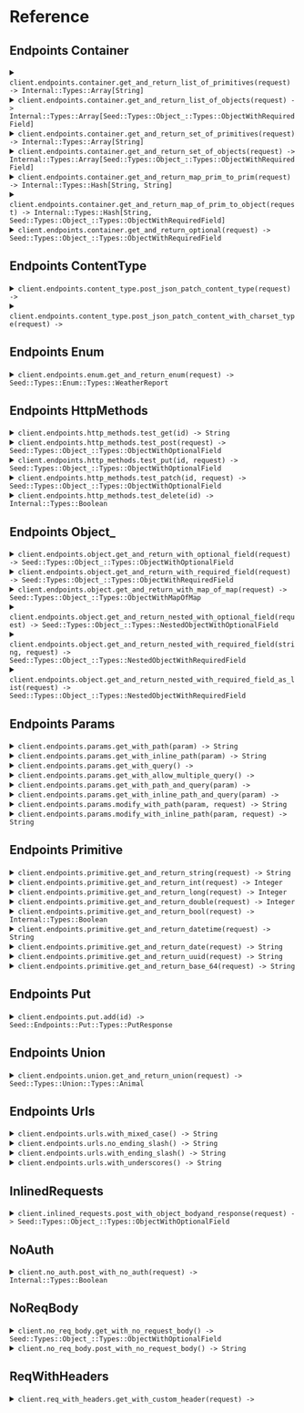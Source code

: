 # Reference
## Endpoints Container
<details><summary><code>client.endpoints.container.get_and_return_list_of_primitives(request) -> Internal::Types::Array[String]</code></summary>
<dl>
<dd>

#### 🔌 Usage

<dl>
<dd>

<dl>
<dd>

```ruby
client.endpoints.container.get_and_return_list_of_primitives();
```
</dd>
</dl>
</dd>
</dl>

#### ⚙️ Parameters

<dl>
<dd>

<dl>
<dd>

**request:** `Internal::Types::Array[String]` 
    
</dd>
</dl>
</dd>
</dl>


</dd>
</dl>
</details>

<details><summary><code>client.endpoints.container.get_and_return_list_of_objects(request) -> Internal::Types::Array[Seed::Types::Object_::Types::ObjectWithRequiredField]</code></summary>
<dl>
<dd>

#### 🔌 Usage

<dl>
<dd>

<dl>
<dd>

```ruby
client.endpoints.container.get_and_return_list_of_objects();
```
</dd>
</dl>
</dd>
</dl>

#### ⚙️ Parameters

<dl>
<dd>

<dl>
<dd>

**request:** `Internal::Types::Array[Seed::Types::Object_::Types::ObjectWithRequiredField]` 
    
</dd>
</dl>
</dd>
</dl>


</dd>
</dl>
</details>

<details><summary><code>client.endpoints.container.get_and_return_set_of_primitives(request) -> Internal::Types::Array[String]</code></summary>
<dl>
<dd>

#### 🔌 Usage

<dl>
<dd>

<dl>
<dd>

```ruby
client.endpoints.container.get_and_return_set_of_primitives();
```
</dd>
</dl>
</dd>
</dl>

#### ⚙️ Parameters

<dl>
<dd>

<dl>
<dd>

**request:** `Internal::Types::Array[String]` 
    
</dd>
</dl>
</dd>
</dl>


</dd>
</dl>
</details>

<details><summary><code>client.endpoints.container.get_and_return_set_of_objects(request) -> Internal::Types::Array[Seed::Types::Object_::Types::ObjectWithRequiredField]</code></summary>
<dl>
<dd>

#### 🔌 Usage

<dl>
<dd>

<dl>
<dd>

```ruby
client.endpoints.container.get_and_return_set_of_objects();
```
</dd>
</dl>
</dd>
</dl>

#### ⚙️ Parameters

<dl>
<dd>

<dl>
<dd>

**request:** `Internal::Types::Array[Seed::Types::Object_::Types::ObjectWithRequiredField]` 
    
</dd>
</dl>
</dd>
</dl>


</dd>
</dl>
</details>

<details><summary><code>client.endpoints.container.get_and_return_map_prim_to_prim(request) -> Internal::Types::Hash[String, String]</code></summary>
<dl>
<dd>

#### 🔌 Usage

<dl>
<dd>

<dl>
<dd>

```ruby
client.endpoints.container.get_and_return_map_prim_to_prim({
  string:'string'
});
```
</dd>
</dl>
</dd>
</dl>

#### ⚙️ Parameters

<dl>
<dd>

<dl>
<dd>

**request:** `Internal::Types::Hash[String, String]` 
    
</dd>
</dl>
</dd>
</dl>


</dd>
</dl>
</details>

<details><summary><code>client.endpoints.container.get_and_return_map_of_prim_to_object(request) -> Internal::Types::Hash[String, Seed::Types::Object_::Types::ObjectWithRequiredField]</code></summary>
<dl>
<dd>

#### 🔌 Usage

<dl>
<dd>

<dl>
<dd>

```ruby
client.endpoints.container.get_and_return_map_of_prim_to_object({
  string:{
    string:'string'
  }
});
```
</dd>
</dl>
</dd>
</dl>

#### ⚙️ Parameters

<dl>
<dd>

<dl>
<dd>

**request:** `Internal::Types::Hash[String, Seed::Types::Object_::Types::ObjectWithRequiredField]` 
    
</dd>
</dl>
</dd>
</dl>


</dd>
</dl>
</details>

<details><summary><code>client.endpoints.container.get_and_return_optional(request) -> Seed::Types::Object_::Types::ObjectWithRequiredField</code></summary>
<dl>
<dd>

#### 🔌 Usage

<dl>
<dd>

<dl>
<dd>

```ruby
client.endpoints.container.get_and_return_optional({
  string:'string'
});
```
</dd>
</dl>
</dd>
</dl>

#### ⚙️ Parameters

<dl>
<dd>

<dl>
<dd>

**request:** `Seed::Types::Object_::Types::ObjectWithRequiredField` 
    
</dd>
</dl>
</dd>
</dl>


</dd>
</dl>
</details>

## Endpoints ContentType
<details><summary><code>client.endpoints.content_type.post_json_patch_content_type(request) -> </code></summary>
<dl>
<dd>

#### 🔌 Usage

<dl>
<dd>

<dl>
<dd>

```ruby
client.endpoints.content_type.post_json_patch_content_type({
  string:'string',
  integer:1,
  long:1000000,
  double:1.1,
  bool:true,
  datetime:'2024-01-15T09:30:00Z',
  date:'2023-01-15',
  uuid:'d5e9c84f-c2b2-4bf4-b4b0-7ffd7a9ffc32',
  base64:'SGVsbG8gd29ybGQh',
  list:['list', 'list'],
  set:Set.new(['set']),
  map:{
    1:'map'
  },
  bigint:'1000000'
});
```
</dd>
</dl>
</dd>
</dl>

#### ⚙️ Parameters

<dl>
<dd>

<dl>
<dd>

**request:** `Seed::Types::Object_::Types::ObjectWithOptionalField` 
    
</dd>
</dl>
</dd>
</dl>


</dd>
</dl>
</details>

<details><summary><code>client.endpoints.content_type.post_json_patch_content_with_charset_type(request) -> </code></summary>
<dl>
<dd>

#### 🔌 Usage

<dl>
<dd>

<dl>
<dd>

```ruby
client.endpoints.content_type.post_json_patch_content_with_charset_type({
  string:'string',
  integer:1,
  long:1000000,
  double:1.1,
  bool:true,
  datetime:'2024-01-15T09:30:00Z',
  date:'2023-01-15',
  uuid:'d5e9c84f-c2b2-4bf4-b4b0-7ffd7a9ffc32',
  base64:'SGVsbG8gd29ybGQh',
  list:['list', 'list'],
  set:Set.new(['set']),
  map:{
    1:'map'
  },
  bigint:'1000000'
});
```
</dd>
</dl>
</dd>
</dl>

#### ⚙️ Parameters

<dl>
<dd>

<dl>
<dd>

**request:** `Seed::Types::Object_::Types::ObjectWithOptionalField` 
    
</dd>
</dl>
</dd>
</dl>


</dd>
</dl>
</details>

## Endpoints Enum
<details><summary><code>client.endpoints.enum.get_and_return_enum(request) -> Seed::Types::Enum::Types::WeatherReport</code></summary>
<dl>
<dd>

#### 🔌 Usage

<dl>
<dd>

<dl>
<dd>

```ruby
client.endpoints.enum.get_and_return_enum();
```
</dd>
</dl>
</dd>
</dl>

#### ⚙️ Parameters

<dl>
<dd>

<dl>
<dd>

**request:** `Seed::Types::Enum::Types::WeatherReport` 
    
</dd>
</dl>
</dd>
</dl>


</dd>
</dl>
</details>

## Endpoints HttpMethods
<details><summary><code>client.endpoints.http_methods.test_get(id) -> String</code></summary>
<dl>
<dd>

#### 🔌 Usage

<dl>
<dd>

<dl>
<dd>

```ruby
client.endpoints.http_methods.test_get();
```
</dd>
</dl>
</dd>
</dl>

#### ⚙️ Parameters

<dl>
<dd>

<dl>
<dd>

**id:** `String` 
    
</dd>
</dl>
</dd>
</dl>


</dd>
</dl>
</details>

<details><summary><code>client.endpoints.http_methods.test_post(request) -> Seed::Types::Object_::Types::ObjectWithOptionalField</code></summary>
<dl>
<dd>

#### 🔌 Usage

<dl>
<dd>

<dl>
<dd>

```ruby
client.endpoints.http_methods.test_post({
  string:'string'
});
```
</dd>
</dl>
</dd>
</dl>

#### ⚙️ Parameters

<dl>
<dd>

<dl>
<dd>

**request:** `Seed::Types::Object_::Types::ObjectWithRequiredField` 
    
</dd>
</dl>
</dd>
</dl>


</dd>
</dl>
</details>

<details><summary><code>client.endpoints.http_methods.test_put(id, request) -> Seed::Types::Object_::Types::ObjectWithOptionalField</code></summary>
<dl>
<dd>

#### 🔌 Usage

<dl>
<dd>

<dl>
<dd>

```ruby
client.endpoints.http_methods.test_put({
  string:'string'
});
```
</dd>
</dl>
</dd>
</dl>

#### ⚙️ Parameters

<dl>
<dd>

<dl>
<dd>

**id:** `String` 
    
</dd>
</dl>

<dl>
<dd>

**request:** `Seed::Types::Object_::Types::ObjectWithRequiredField` 
    
</dd>
</dl>
</dd>
</dl>


</dd>
</dl>
</details>

<details><summary><code>client.endpoints.http_methods.test_patch(id, request) -> Seed::Types::Object_::Types::ObjectWithOptionalField</code></summary>
<dl>
<dd>

#### 🔌 Usage

<dl>
<dd>

<dl>
<dd>

```ruby
client.endpoints.http_methods.test_patch({
  string:'string',
  integer:1,
  long:1000000,
  double:1.1,
  bool:true,
  datetime:'2024-01-15T09:30:00Z',
  date:'2023-01-15',
  uuid:'d5e9c84f-c2b2-4bf4-b4b0-7ffd7a9ffc32',
  base64:'SGVsbG8gd29ybGQh',
  list:['list', 'list'],
  set:Set.new(['set']),
  map:{
    1:'map'
  },
  bigint:'1000000'
});
```
</dd>
</dl>
</dd>
</dl>

#### ⚙️ Parameters

<dl>
<dd>

<dl>
<dd>

**id:** `String` 
    
</dd>
</dl>

<dl>
<dd>

**request:** `Seed::Types::Object_::Types::ObjectWithOptionalField` 
    
</dd>
</dl>
</dd>
</dl>


</dd>
</dl>
</details>

<details><summary><code>client.endpoints.http_methods.test_delete(id) -> Internal::Types::Boolean</code></summary>
<dl>
<dd>

#### 🔌 Usage

<dl>
<dd>

<dl>
<dd>

```ruby
client.endpoints.http_methods.test_delete();
```
</dd>
</dl>
</dd>
</dl>

#### ⚙️ Parameters

<dl>
<dd>

<dl>
<dd>

**id:** `String` 
    
</dd>
</dl>
</dd>
</dl>


</dd>
</dl>
</details>

## Endpoints Object_
<details><summary><code>client.endpoints.object.get_and_return_with_optional_field(request) -> Seed::Types::Object_::Types::ObjectWithOptionalField</code></summary>
<dl>
<dd>

#### 🔌 Usage

<dl>
<dd>

<dl>
<dd>

```ruby
client.endpoints.object.get_and_return_with_optional_field({
  string:'string',
  integer:1,
  long:1000000,
  double:1.1,
  bool:true,
  datetime:'2024-01-15T09:30:00Z',
  date:'2023-01-15',
  uuid:'d5e9c84f-c2b2-4bf4-b4b0-7ffd7a9ffc32',
  base64:'SGVsbG8gd29ybGQh',
  list:['list', 'list'],
  set:Set.new(['set']),
  map:{
    1:'map'
  },
  bigint:'1000000'
});
```
</dd>
</dl>
</dd>
</dl>

#### ⚙️ Parameters

<dl>
<dd>

<dl>
<dd>

**request:** `Seed::Types::Object_::Types::ObjectWithOptionalField` 
    
</dd>
</dl>
</dd>
</dl>


</dd>
</dl>
</details>

<details><summary><code>client.endpoints.object.get_and_return_with_required_field(request) -> Seed::Types::Object_::Types::ObjectWithRequiredField</code></summary>
<dl>
<dd>

#### 🔌 Usage

<dl>
<dd>

<dl>
<dd>

```ruby
client.endpoints.object.get_and_return_with_required_field({
  string:'string'
});
```
</dd>
</dl>
</dd>
</dl>

#### ⚙️ Parameters

<dl>
<dd>

<dl>
<dd>

**request:** `Seed::Types::Object_::Types::ObjectWithRequiredField` 
    
</dd>
</dl>
</dd>
</dl>


</dd>
</dl>
</details>

<details><summary><code>client.endpoints.object.get_and_return_with_map_of_map(request) -> Seed::Types::Object_::Types::ObjectWithMapOfMap</code></summary>
<dl>
<dd>

#### 🔌 Usage

<dl>
<dd>

<dl>
<dd>

```ruby
client.endpoints.object.get_and_return_with_map_of_map({
  map:{
    map:{
      map:'map'
    }
  }
});
```
</dd>
</dl>
</dd>
</dl>

#### ⚙️ Parameters

<dl>
<dd>

<dl>
<dd>

**request:** `Seed::Types::Object_::Types::ObjectWithMapOfMap` 
    
</dd>
</dl>
</dd>
</dl>


</dd>
</dl>
</details>

<details><summary><code>client.endpoints.object.get_and_return_nested_with_optional_field(request) -> Seed::Types::Object_::Types::NestedObjectWithOptionalField</code></summary>
<dl>
<dd>

#### 🔌 Usage

<dl>
<dd>

<dl>
<dd>

```ruby
client.endpoints.object.get_and_return_nested_with_optional_field({
  string:'string',
  NestedObject:{
    string:'string',
    integer:1,
    long:1000000,
    double:1.1,
    bool:true,
    datetime:'2024-01-15T09:30:00Z',
    date:'2023-01-15',
    uuid:'d5e9c84f-c2b2-4bf4-b4b0-7ffd7a9ffc32',
    base64:'SGVsbG8gd29ybGQh',
    list:['list', 'list'],
    set:Set.new(['set']),
    map:{
      1:'map'
    },
    bigint:'1000000'
  }
});
```
</dd>
</dl>
</dd>
</dl>

#### ⚙️ Parameters

<dl>
<dd>

<dl>
<dd>

**request:** `Seed::Types::Object_::Types::NestedObjectWithOptionalField` 
    
</dd>
</dl>
</dd>
</dl>


</dd>
</dl>
</details>

<details><summary><code>client.endpoints.object.get_and_return_nested_with_required_field(string, request) -> Seed::Types::Object_::Types::NestedObjectWithRequiredField</code></summary>
<dl>
<dd>

#### 🔌 Usage

<dl>
<dd>

<dl>
<dd>

```ruby
client.endpoints.object.get_and_return_nested_with_required_field({
  string:'string',
  NestedObject:{
    string:'string',
    integer:1,
    long:1000000,
    double:1.1,
    bool:true,
    datetime:'2024-01-15T09:30:00Z',
    date:'2023-01-15',
    uuid:'d5e9c84f-c2b2-4bf4-b4b0-7ffd7a9ffc32',
    base64:'SGVsbG8gd29ybGQh',
    list:['list', 'list'],
    set:Set.new(['set']),
    map:{
      1:'map'
    },
    bigint:'1000000'
  }
});
```
</dd>
</dl>
</dd>
</dl>

#### ⚙️ Parameters

<dl>
<dd>

<dl>
<dd>

**string:** `String` 
    
</dd>
</dl>

<dl>
<dd>

**request:** `Seed::Types::Object_::Types::NestedObjectWithRequiredField` 
    
</dd>
</dl>
</dd>
</dl>


</dd>
</dl>
</details>

<details><summary><code>client.endpoints.object.get_and_return_nested_with_required_field_as_list(request) -> Seed::Types::Object_::Types::NestedObjectWithRequiredField</code></summary>
<dl>
<dd>

#### 🔌 Usage

<dl>
<dd>

<dl>
<dd>

```ruby
client.endpoints.object.get_and_return_nested_with_required_field_as_list();
```
</dd>
</dl>
</dd>
</dl>

#### ⚙️ Parameters

<dl>
<dd>

<dl>
<dd>

**request:** `Internal::Types::Array[Seed::Types::Object_::Types::NestedObjectWithRequiredField]` 
    
</dd>
</dl>
</dd>
</dl>


</dd>
</dl>
</details>

## Endpoints Params
<details><summary><code>client.endpoints.params.get_with_path(param) -> String</code></summary>
<dl>
<dd>

#### 📝 Description

<dl>
<dd>

<dl>
<dd>

GET with path param
</dd>
</dl>
</dd>
</dl>

#### 🔌 Usage

<dl>
<dd>

<dl>
<dd>

```ruby
client.endpoints.params.get_with_path();
```
</dd>
</dl>
</dd>
</dl>

#### ⚙️ Parameters

<dl>
<dd>

<dl>
<dd>

**param:** `String` 
    
</dd>
</dl>
</dd>
</dl>


</dd>
</dl>
</details>

<details><summary><code>client.endpoints.params.get_with_inline_path(param) -> String</code></summary>
<dl>
<dd>

#### 📝 Description

<dl>
<dd>

<dl>
<dd>

GET with path param
</dd>
</dl>
</dd>
</dl>

#### 🔌 Usage

<dl>
<dd>

<dl>
<dd>

```ruby
client.endpoints.params.get_with_path();
```
</dd>
</dl>
</dd>
</dl>

#### ⚙️ Parameters

<dl>
<dd>

<dl>
<dd>

**param:** `String` 
    
</dd>
</dl>
</dd>
</dl>


</dd>
</dl>
</details>

<details><summary><code>client.endpoints.params.get_with_query() -> </code></summary>
<dl>
<dd>

#### 📝 Description

<dl>
<dd>

<dl>
<dd>

GET with query param
</dd>
</dl>
</dd>
</dl>

#### 🔌 Usage

<dl>
<dd>

<dl>
<dd>

```ruby
client.endpoints.params.get_with_query({
  query:'query',
  number:1
});
```
</dd>
</dl>
</dd>
</dl>

#### ⚙️ Parameters

<dl>
<dd>

<dl>
<dd>

**query:** `String` 
    
</dd>
</dl>

<dl>
<dd>

**number:** `Integer` 
    
</dd>
</dl>
</dd>
</dl>


</dd>
</dl>
</details>

<details><summary><code>client.endpoints.params.get_with_allow_multiple_query() -> </code></summary>
<dl>
<dd>

#### 📝 Description

<dl>
<dd>

<dl>
<dd>

GET with multiple of same query param
</dd>
</dl>
</dd>
</dl>

#### 🔌 Usage

<dl>
<dd>

<dl>
<dd>

```ruby
client.endpoints.params.get_with_query({
  query:'query',
  number:1
});
```
</dd>
</dl>
</dd>
</dl>

#### ⚙️ Parameters

<dl>
<dd>

<dl>
<dd>

**query:** `String` 
    
</dd>
</dl>

<dl>
<dd>

**number:** `Integer` 
    
</dd>
</dl>
</dd>
</dl>


</dd>
</dl>
</details>

<details><summary><code>client.endpoints.params.get_with_path_and_query(param) -> </code></summary>
<dl>
<dd>

#### 📝 Description

<dl>
<dd>

<dl>
<dd>

GET with path and query params
</dd>
</dl>
</dd>
</dl>

#### 🔌 Usage

<dl>
<dd>

<dl>
<dd>

```ruby
client.endpoints.params.get_with_path_and_query({
  param:'param',
  query:'query'
});
```
</dd>
</dl>
</dd>
</dl>

#### ⚙️ Parameters

<dl>
<dd>

<dl>
<dd>

**param:** `String` 
    
</dd>
</dl>

<dl>
<dd>

**query:** `String` 
    
</dd>
</dl>
</dd>
</dl>


</dd>
</dl>
</details>

<details><summary><code>client.endpoints.params.get_with_inline_path_and_query(param) -> </code></summary>
<dl>
<dd>

#### 📝 Description

<dl>
<dd>

<dl>
<dd>

GET with path and query params
</dd>
</dl>
</dd>
</dl>

#### 🔌 Usage

<dl>
<dd>

<dl>
<dd>

```ruby
client.endpoints.params.get_with_path_and_query({
  param:'param',
  query:'query'
});
```
</dd>
</dl>
</dd>
</dl>

#### ⚙️ Parameters

<dl>
<dd>

<dl>
<dd>

**param:** `String` 
    
</dd>
</dl>

<dl>
<dd>

**query:** `String` 
    
</dd>
</dl>
</dd>
</dl>


</dd>
</dl>
</details>

<details><summary><code>client.endpoints.params.modify_with_path(param, request) -> String</code></summary>
<dl>
<dd>

#### 📝 Description

<dl>
<dd>

<dl>
<dd>

PUT to update with path param
</dd>
</dl>
</dd>
</dl>

#### 🔌 Usage

<dl>
<dd>

<dl>
<dd>

```ruby
client.endpoints.params.modify_with_inline_path({
  param:'param'
});
```
</dd>
</dl>
</dd>
</dl>

#### ⚙️ Parameters

<dl>
<dd>

<dl>
<dd>

**param:** `String` 
    
</dd>
</dl>

<dl>
<dd>

**request:** `String` 
    
</dd>
</dl>
</dd>
</dl>


</dd>
</dl>
</details>

<details><summary><code>client.endpoints.params.modify_with_inline_path(param, request) -> String</code></summary>
<dl>
<dd>

#### 📝 Description

<dl>
<dd>

<dl>
<dd>

PUT to update with path param
</dd>
</dl>
</dd>
</dl>

#### 🔌 Usage

<dl>
<dd>

<dl>
<dd>

```ruby
client.endpoints.params.modify_with_inline_path({
  param:'param'
});
```
</dd>
</dl>
</dd>
</dl>

#### ⚙️ Parameters

<dl>
<dd>

<dl>
<dd>

**param:** `String` 
    
</dd>
</dl>

<dl>
<dd>

**request:** `String` 
    
</dd>
</dl>
</dd>
</dl>


</dd>
</dl>
</details>

## Endpoints Primitive
<details><summary><code>client.endpoints.primitive.get_and_return_string(request) -> String</code></summary>
<dl>
<dd>

#### 🔌 Usage

<dl>
<dd>

<dl>
<dd>

```ruby
client.endpoints.primitive.get_and_return_string();
```
</dd>
</dl>
</dd>
</dl>

#### ⚙️ Parameters

<dl>
<dd>

<dl>
<dd>

**request:** `String` 
    
</dd>
</dl>
</dd>
</dl>


</dd>
</dl>
</details>

<details><summary><code>client.endpoints.primitive.get_and_return_int(request) -> Integer</code></summary>
<dl>
<dd>

#### 🔌 Usage

<dl>
<dd>

<dl>
<dd>

```ruby
client.endpoints.primitive.get_and_return_int();
```
</dd>
</dl>
</dd>
</dl>

#### ⚙️ Parameters

<dl>
<dd>

<dl>
<dd>

**request:** `Integer` 
    
</dd>
</dl>
</dd>
</dl>


</dd>
</dl>
</details>

<details><summary><code>client.endpoints.primitive.get_and_return_long(request) -> Integer</code></summary>
<dl>
<dd>

#### 🔌 Usage

<dl>
<dd>

<dl>
<dd>

```ruby
client.endpoints.primitive.get_and_return_long();
```
</dd>
</dl>
</dd>
</dl>

#### ⚙️ Parameters

<dl>
<dd>

<dl>
<dd>

**request:** `Integer` 
    
</dd>
</dl>
</dd>
</dl>


</dd>
</dl>
</details>

<details><summary><code>client.endpoints.primitive.get_and_return_double(request) -> Integer</code></summary>
<dl>
<dd>

#### 🔌 Usage

<dl>
<dd>

<dl>
<dd>

```ruby
client.endpoints.primitive.get_and_return_double();
```
</dd>
</dl>
</dd>
</dl>

#### ⚙️ Parameters

<dl>
<dd>

<dl>
<dd>

**request:** `Integer` 
    
</dd>
</dl>
</dd>
</dl>


</dd>
</dl>
</details>

<details><summary><code>client.endpoints.primitive.get_and_return_bool(request) -> Internal::Types::Boolean</code></summary>
<dl>
<dd>

#### 🔌 Usage

<dl>
<dd>

<dl>
<dd>

```ruby
client.endpoints.primitive.get_and_return_bool();
```
</dd>
</dl>
</dd>
</dl>

#### ⚙️ Parameters

<dl>
<dd>

<dl>
<dd>

**request:** `Internal::Types::Boolean` 
    
</dd>
</dl>
</dd>
</dl>


</dd>
</dl>
</details>

<details><summary><code>client.endpoints.primitive.get_and_return_datetime(request) -> String</code></summary>
<dl>
<dd>

#### 🔌 Usage

<dl>
<dd>

<dl>
<dd>

```ruby
client.endpoints.primitive.get_and_return_datetime();
```
</dd>
</dl>
</dd>
</dl>

#### ⚙️ Parameters

<dl>
<dd>

<dl>
<dd>

**request:** `String` 
    
</dd>
</dl>
</dd>
</dl>


</dd>
</dl>
</details>

<details><summary><code>client.endpoints.primitive.get_and_return_date(request) -> String</code></summary>
<dl>
<dd>

#### 🔌 Usage

<dl>
<dd>

<dl>
<dd>

```ruby
client.endpoints.primitive.get_and_return_date();
```
</dd>
</dl>
</dd>
</dl>

#### ⚙️ Parameters

<dl>
<dd>

<dl>
<dd>

**request:** `String` 
    
</dd>
</dl>
</dd>
</dl>


</dd>
</dl>
</details>

<details><summary><code>client.endpoints.primitive.get_and_return_uuid(request) -> String</code></summary>
<dl>
<dd>

#### 🔌 Usage

<dl>
<dd>

<dl>
<dd>

```ruby
client.endpoints.primitive.get_and_return_uuid();
```
</dd>
</dl>
</dd>
</dl>

#### ⚙️ Parameters

<dl>
<dd>

<dl>
<dd>

**request:** `String` 
    
</dd>
</dl>
</dd>
</dl>


</dd>
</dl>
</details>

<details><summary><code>client.endpoints.primitive.get_and_return_base_64(request) -> String</code></summary>
<dl>
<dd>

#### 🔌 Usage

<dl>
<dd>

<dl>
<dd>

```ruby
client.endpoints.primitive.get_and_return_base_64();
```
</dd>
</dl>
</dd>
</dl>

#### ⚙️ Parameters

<dl>
<dd>

<dl>
<dd>

**request:** `String` 
    
</dd>
</dl>
</dd>
</dl>


</dd>
</dl>
</details>

## Endpoints Put
<details><summary><code>client.endpoints.put.add(id) -> Seed::Endpoints::Put::Types::PutResponse</code></summary>
<dl>
<dd>

#### 🔌 Usage

<dl>
<dd>

<dl>
<dd>

```ruby
client.endpoints.put.add({
  id:'id'
});
```
</dd>
</dl>
</dd>
</dl>

#### ⚙️ Parameters

<dl>
<dd>

<dl>
<dd>

**id:** `String` 
    
</dd>
</dl>
</dd>
</dl>


</dd>
</dl>
</details>

## Endpoints Union
<details><summary><code>client.endpoints.union.get_and_return_union(request) -> Seed::Types::Union::Types::Animal</code></summary>
<dl>
<dd>

#### 🔌 Usage

<dl>
<dd>

<dl>
<dd>

```ruby
client.endpoints.union.get_and_return_union();
```
</dd>
</dl>
</dd>
</dl>

#### ⚙️ Parameters

<dl>
<dd>

<dl>
<dd>

**request:** `Seed::Types::Union::Types::Animal` 
    
</dd>
</dl>
</dd>
</dl>


</dd>
</dl>
</details>

## Endpoints Urls
<details><summary><code>client.endpoints.urls.with_mixed_case() -> String</code></summary>
<dl>
<dd>

#### 🔌 Usage

<dl>
<dd>

<dl>
<dd>

```ruby
client.endpoints.urls.with_mixed_case();
```
</dd>
</dl>
</dd>
</dl>


</dd>
</dl>
</details>

<details><summary><code>client.endpoints.urls.no_ending_slash() -> String</code></summary>
<dl>
<dd>

#### 🔌 Usage

<dl>
<dd>

<dl>
<dd>

```ruby
client.endpoints.urls.no_ending_slash();
```
</dd>
</dl>
</dd>
</dl>


</dd>
</dl>
</details>

<details><summary><code>client.endpoints.urls.with_ending_slash() -> String</code></summary>
<dl>
<dd>

#### 🔌 Usage

<dl>
<dd>

<dl>
<dd>

```ruby
client.endpoints.urls.with_ending_slash();
```
</dd>
</dl>
</dd>
</dl>


</dd>
</dl>
</details>

<details><summary><code>client.endpoints.urls.with_underscores() -> String</code></summary>
<dl>
<dd>

#### 🔌 Usage

<dl>
<dd>

<dl>
<dd>

```ruby
client.endpoints.urls.with_underscores();
```
</dd>
</dl>
</dd>
</dl>


</dd>
</dl>
</details>

## InlinedRequests
<details><summary><code>client.inlined_requests.post_with_object_bodyand_response(request) -> Seed::Types::Object_::Types::ObjectWithOptionalField</code></summary>
<dl>
<dd>

#### 📝 Description

<dl>
<dd>

<dl>
<dd>

POST with custom object in request body, response is an object
</dd>
</dl>
</dd>
</dl>

#### 🔌 Usage

<dl>
<dd>

<dl>
<dd>

```ruby
client.inlined_requests.post_with_object_bodyand_response({
  string:'string',
  integer:1,
  nestedObject:{
    string:'string',
    integer:1,
    long:1000000,
    double:1.1,
    bool:true,
    datetime:'2024-01-15T09:30:00Z',
    date:'2023-01-15',
    uuid:'d5e9c84f-c2b2-4bf4-b4b0-7ffd7a9ffc32',
    base64:'SGVsbG8gd29ybGQh',
    list:['list', 'list'],
    set:Set.new(['set']),
    map:{
      1:'map'
    },
    bigint:'1000000'
  }
});
```
</dd>
</dl>
</dd>
</dl>

#### ⚙️ Parameters

<dl>
<dd>

<dl>
<dd>

**string:** `String` 
    
</dd>
</dl>

<dl>
<dd>

**integer:** `Integer` 
    
</dd>
</dl>

<dl>
<dd>

**nestedObject:** `Seed::Types::Object_::Types::ObjectWithOptionalField` 
    
</dd>
</dl>
</dd>
</dl>


</dd>
</dl>
</details>

## NoAuth
<details><summary><code>client.no_auth.post_with_no_auth(request) -> Internal::Types::Boolean</code></summary>
<dl>
<dd>

#### 📝 Description

<dl>
<dd>

<dl>
<dd>

POST request with no auth
</dd>
</dl>
</dd>
</dl>

#### 🔌 Usage

<dl>
<dd>

<dl>
<dd>

```ruby
client.no_auth.post_with_no_auth();
```
</dd>
</dl>
</dd>
</dl>

#### ⚙️ Parameters

<dl>
<dd>

<dl>
<dd>

**request:** `Internal::Types::Hash[String, Object]` 
    
</dd>
</dl>
</dd>
</dl>


</dd>
</dl>
</details>

## NoReqBody
<details><summary><code>client.no_req_body.get_with_no_request_body() -> Seed::Types::Object_::Types::ObjectWithOptionalField</code></summary>
<dl>
<dd>

#### 🔌 Usage

<dl>
<dd>

<dl>
<dd>

```ruby
client.no_req_body.get_with_no_request_body();
```
</dd>
</dl>
</dd>
</dl>


</dd>
</dl>
</details>

<details><summary><code>client.no_req_body.post_with_no_request_body() -> String</code></summary>
<dl>
<dd>

#### 🔌 Usage

<dl>
<dd>

<dl>
<dd>

```ruby
client.no_req_body.post_with_no_request_body();
```
</dd>
</dl>
</dd>
</dl>


</dd>
</dl>
</details>

## ReqWithHeaders
<details><summary><code>client.req_with_headers.get_with_custom_header(request) -> </code></summary>
<dl>
<dd>

#### 🔌 Usage

<dl>
<dd>

<dl>
<dd>

```ruby
client.req_with_headers.get_with_custom_header({
  xTestServiceHeader:'X-TEST-SERVICE-HEADER',
  xTestEndpointHeader:'X-TEST-ENDPOINT-HEADER'
});
```
</dd>
</dl>
</dd>
</dl>

#### ⚙️ Parameters

<dl>
<dd>

<dl>
<dd>

**xTestEndpointHeader:** `String` 
    
</dd>
</dl>

<dl>
<dd>

**request:** `String` 
    
</dd>
</dl>
</dd>
</dl>


</dd>
</dl>
</details>
